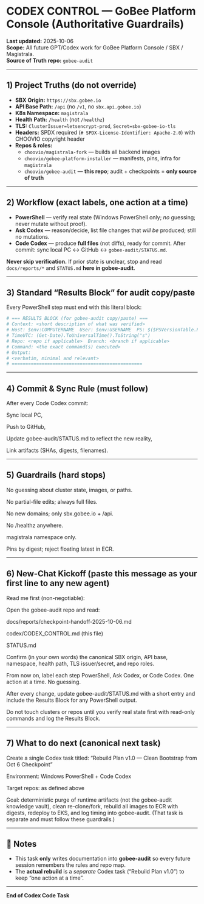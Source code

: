 # CODEX CONTROL — GoBee Platform Console (Authoritative Guardrails)
**Last updated:** 2025-10-06  
**Scope:** All future GPT/Codex work for GoBee Platform Console / SBX / Magistrala.  
**Source of Truth repo:** `gobee-audit`

---

## 1) Project Truths (do not override)
- **SBX Origin:** `https://sbx.gobee.io`
- **API Base Path:** `/api` (no `/v1`, no `sbx.api.gobee.io`)
- **K8s Namespace:** `magistrala`
- **Health Path:** `/health` (not `/healthz`)
- **TLS:** `ClusterIssuer=letsencrypt-prod`, `Secret=sbx-gobee-io-tls`
- **Headers:** SPDX required (`# SPDX-License-Identifier: Apache-2.0`) with CHOOVIO copyright header
- **Repos & roles:**
  - `choovio/magistrala-fork` — builds all backend images
  - `choovio/gobee-platform-installer` — manifests, pins, infra for `magistrala`
  - `choovio/gobee-audit` — **this repo**; audit + checkpoints = **only source of truth**

---

## 2) Workflow (exact labels, one action at a time)
- **PowerShell** — verify real state (Windows PowerShell only; *no* guessing; never mutate without proof).
- **Ask Codex** — reason/decide, list file changes that *will be* produced; still no mutations.
- **Code Codex** — produce **full files** (not diffs), ready for commit. After commit: sync local PC ↔ GitHub ↔ `gobee-audit/STATUS.md`.

**Never skip verification.** If prior state is unclear, stop and read `docs/reports/*` and `STATUS.md` **here in gobee-audit**.

---

## 3) Standard “Results Block” for audit copy/paste
Every PowerShell step must end with this literal block:

```powershell
# === RESULTS BLOCK (for gobee-audit copy/paste) ===
# Context: <short description of what was verified>
# Host: $env:COMPUTERNAME  User: $env:USERNAME  PS: $($PSVersionTable.PSVersion)
# TimeUTC: (Get-Date).ToUniversalTime().ToString("s")
# Repo: <repo if applicable>  Branch: <branch if applicable>
# Command: <the exact command(s) executed>
# Output:
# <verbatim, minimal and relevant>
# ================================================
```

---

## 4) Commit & Sync Rule (must follow)

After every Code Codex commit:

Sync local PC,

Push to GitHub,

Update gobee-audit/STATUS.md to reflect the new reality,

Link artifacts (SHAs, digests, filenames).

---

## 5) Guardrails (hard stops)

No guessing about cluster state, images, or paths.

No partial-file edits; always full files.

No new domains; only sbx.gobee.io + /api.

No /healthz anywhere.

magistrala namespace only.

Pins by digest; reject floating latest in ECR.

---

## 6) New-Chat Kickoff (paste this message as your first line to any new agent)

Read me first (non-negotiable):

Open the gobee-audit repo and read:

docs/reports/checkpoint-handoff-2025-10-06.md

codex/CODEX_CONTROL.md (this file)

STATUS.md

Confirm (in your own words) the canonical SBX origin, API base, namespace, health path, TLS issuer/secret, and repo roles.

From now on, label each step PowerShell, Ask Codex, or Code Codex. One action at a time. No guessing.

After every change, update gobee-audit/STATUS.md with a short entry and include the Results Block for any PowerShell output.

Do not touch clusters or repos until you verify real state first with read-only commands and log the Results Block.

---

## 7) What to do next (canonical next task)

Create a single Codex task titled:
“Rebuild Plan v1.0 — Clean Bootstrap from Oct 6 Checkpoint”

Environment: Windows PowerShell + Code Codex

Target repos: as defined above

Goal: deterministic purge of runtime artifacts (not the gobee-audit knowledge vault), clean re-clone/fork, rebuild all images to ECR with digests, redeploy to EKS, and log timing into gobee-audit.
(That task is separate and must follow these guardrails.)


---

## 🧾 Notes
- This task **only** writes documentation into **gobee-audit** so every future session remembers the rules and repo map.
- The **actual rebuild** is a *separate* Codex task (“Rebuild Plan v1.0”) to keep “one action at a time”.

---

**End of Codex Code Task**
